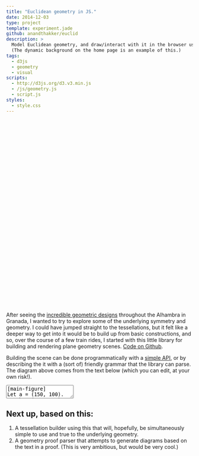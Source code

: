 ```yaml
---
title: "Euclidean geometry in JS."
date: 2014-12-03
type: project
template: experiment.jade
github: anandthakker/euclid
description: >
  Model Euclidean geometry, and draw/interact with it in the browser using d3.
  (The dynamic background on the home page is an example of this.)
tags:
  - d3js
  - geometry
  - visual
scripts:
  - http://d3js.org/d3.v3.min.js
  - /js/geometry.js
  - script.js
styles:
  - style.css
---
```


<svg class="geometry" viewbox="0 0 500 500" preserveAspectRatio="xMidYMin meet">
</svg>

After seeing the [incredible geometric designs][1] throughout the Alhambra in
Granada, I wanted to try to explore some of the underlying symmetry and
geometry. I could have jumped straight to the tessellations, but it felt like
a deeper way to get into it would be to build up from basic constructions, and
so, over the course of a few train rides, I started with this little library for
building and rendering plane geometry scenes. [Code on Github][3].

Building the scene can be done programmatically with a [simple API][2], or by
describing the it with a (sort of) friendly grammar that the library can parse.
The diagram above comes from the text below (which you can edit, at your own
risk!).

<div class="message">
</div>
<textarea class="code">
[main-figure]
Let a = (150, 100).
Let b = (350, 300).
Let c = (300, 400).
Let s be a segment with endpoints a and b.
Let t be a segment with endpoints b and c.
Let u be a segment from a to c.

[guides]
Let k be a circle centered at a containing b.
Let l be a circle centered at b containing a.
Let m be the circle centered at b containing c.
Let n be the circle centered at c containing b.
d = the intersection of k and l
e = the intersection of k and l that is not d
f = the intersection of m and n
g = the intersection of m and n that is not f

[perpendicular-bisectors]
Let v be the line determined by d and e
Let w be the line determined by f and g

[result]
Let O be the intersection of v and w
Draw the circle centered at O containing a.
</textarea>



## Next up, based on this:
1. A tessellation builder using this that will, hopefully, be simultaneously simple to use
  and true to the underlying geometry.
2. A geometry proof parser that attempts to generate diagrams based on the text in 
  a proof. (This is very ambitious, but would be very cool.)


[1]: https://www.google.com/search?q=alhambra+geometry&espv=2&tbm=isch&tbo=u&source=univ&sa=X&ei=pXR_VL-TGob5asH2guAG&ved=0CDgQsAQ&biw=1146&bih=672
[2]: https://anandthakker.github.io/euclid/
[3]: https://github.com/anandthakker/euclid
[4]: https://anandthakker.github.io/euclid/parse.html
